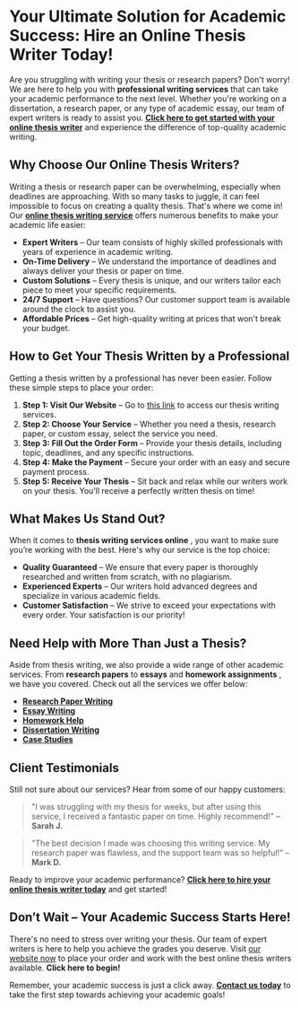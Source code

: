 # Your Ultimate Solution for Academic Success: Hire an Online Thesis Writer Today!

Are you struggling with writing your thesis or research papers? Don't worry! We are here to help you with **professional writing services** that can take your academic performance to the next level. Whether you're working on a dissertation, a research paper, or any type of academic essay, our team of expert writers is ready to assist you. **[Click here to get started with your online thesis writer](https://tinyurl.com/topessay?keyword=online+thesis+writer)** and experience the difference of top-quality academic writing.

## Why Choose Our Online Thesis Writers?

Writing a thesis or research paper can be overwhelming, especially when deadlines are approaching. With so many tasks to juggle, it can feel impossible to focus on creating a quality thesis. That's where we come in! Our **[online thesis writing service](https://tinyurl.com/topessay?keyword=online+thesis+writer)** offers numerous benefits to make your academic life easier:

- **Expert Writers** – Our team consists of highly skilled professionals with years of experience in academic writing.
- **On-Time Delivery** – We understand the importance of deadlines and always deliver your thesis or paper on time.
- **Custom Solutions** – Every thesis is unique, and our writers tailor each piece to meet your specific requirements.
- **24/7 Support** – Have questions? Our customer support team is available around the clock to assist you.
- **Affordable Prices** – Get high-quality writing at prices that won't break your budget.

## How to Get Your Thesis Written by a Professional

Getting a thesis written by a professional has never been easier. Follow these simple steps to place your order:

1. **Step 1: Visit Our Website** – Go to [this link](https://tinyurl.com/topessay?keyword=online+thesis+writer) to access our thesis writing services.
2. **Step 2: Choose Your Service** – Whether you need a thesis, research paper, or custom essay, select the service you need.
3. **Step 3: Fill Out the Order Form** – Provide your thesis details, including topic, deadlines, and any specific instructions.
4. **Step 4: Make the Payment** – Secure your order with an easy and secure payment process.
5. **Step 5: Receive Your Thesis** – Sit back and relax while our writers work on your thesis. You’ll receive a perfectly written thesis on time!

## What Makes Us Stand Out?

When it comes to **thesis writing services online** , you want to make sure you’re working with the best. Here's why our service is the top choice:

- **Quality Guaranteed** – We ensure that every paper is thoroughly researched and written from scratch, with no plagiarism.
- **Experienced Experts** – Our writers hold advanced degrees and specialize in various academic fields.
- **Customer Satisfaction** – We strive to exceed your expectations with every order. Your satisfaction is our priority!

## Need Help with More Than Just a Thesis?

Aside from thesis writing, we also provide a wide range of other academic services. From **research papers** to **essays** and **homework assignments** , we have you covered. Check out all the services we offer below:

- [**Research Paper Writing**](https://tinyurl.com/topessay?keyword=online+thesis+writer)
- [**Essay Writing**](https://tinyurl.com/topessay?keyword=online+thesis+writer)
- [**Homework Help**](https://tinyurl.com/topessay?keyword=online+thesis+writer)
- [**Dissertation Writing**](https://tinyurl.com/topessay?keyword=online+thesis+writer)
- [**Case Studies**](https://tinyurl.com/topessay?keyword=online+thesis+writer)

## Client Testimonials

Still not sure about our services? Hear from some of our happy customers:

> "I was struggling with my thesis for weeks, but after using this service, I received a fantastic paper on time. Highly recommend!" – **Sarah J.**

> "The best decision I made was choosing this writing service. My research paper was flawless, and the support team was so helpful!" – **Mark D.**

Ready to improve your academic performance? **[Click here to hire your online thesis writer today](https://tinyurl.com/topessay?keyword=online+thesis+writer)** and get started!

## Don’t Wait – Your Academic Success Starts Here!

There's no need to stress over writing your thesis. Our team of expert writers is here to help you achieve the grades you deserve. Visit [our website now](https://tinyurl.com/topessay?keyword=online+thesis+writer) to place your order and work with the best online thesis writers available. **Click here to begin!**

Remember, your academic success is just a click away. **[Contact us today](https://tinyurl.com/topessay?keyword=online+thesis+writer)** to take the first step towards achieving your academic goals!
